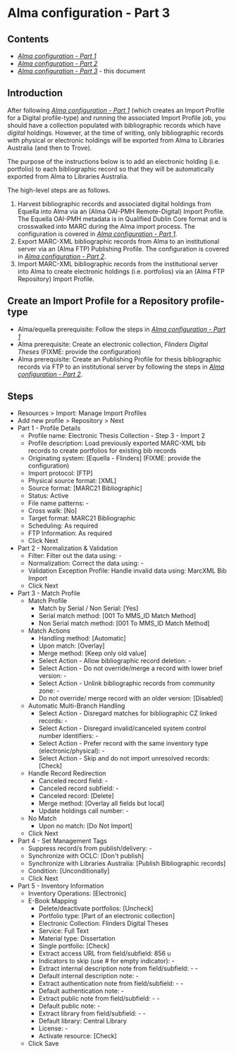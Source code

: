 # Alma configuration - Part 3

## Contents

- *[Alma configuration - Part 1](README_alma1.md)*
- *[Alma configuration - Part 2](README_alma2.md)*
- *[Alma configuration - Part 3](README_alma3.md)* - this document


## Introduction

After following *[Alma configuration - Part 1](README_alma1.md)*
(which creates an
Import Profile for a Digital profile-type) and running the
associated Import Profile job, you should have a collection
populated with bibliographic records which have *digital*
holdings. However, at the time of writing, only bibliographic
records with physical or electronic holdings will be exported
from Alma to Libraries Australia (and then to Trove).

The purpose of the instructions below is to add an electronic
holding (i.e. portfolio) to each bibliographic record so that
they will be automatically exported from Alma to Libraries
Australia.

The high-level steps are as follows.
1. Harvest bibliographic records and associated digital holdings
   from Equella into Alma via an (Alma OAI-PMH Remote-Digital)
   Import Profile.  The Equella OAI-PMH metadata is in Qualified
   Dublin Core format and is crosswalked into MARC during the Alma
   import process. The configuration is covered in
   *[Alma configuration - Part 1](README_alma1.md)*.
2. Export MARC-XML bibliographic records from Alma to an
   institutional server via an (Alma FTP) Publishing Profile.
   The configuration is covered in
   *[Alma configuration - Part 2](README_alma2.md)*.
3. Import MARC-XML bibliographic records from the institutional
   server into Alma to create electronic holdings (i.e. portfolios)
   via an (Alma FTP Repository) Import Profile.


## Create an Import Profile for a Repository profile-type
- Alma/equella prerequisite: Follow the steps in
  *[Alma configuration - Part 1](README_alma1.md)*
- Alma prerequisite: Create an electronic collection,
  *Flinders Digital Theses* (FIXME: provide the configuration)
- Alma prerequisite: Create an Publishing Profile for thesis
  bibliographic records via FTP to an institutional server
  by following the steps in *[Alma configuration - Part 2](README_alma2.md)*.

## Steps
- Resources > Import: Manage Import Profiles
- Add new profile > Repository > Next
- Part 1 - Profile Details
  * Profile name: Electronic Thesis Collection - Step 3 - Import 2
  * Profile description: Load previously exported MARC-XML bib records to create portfolios for existing bib records
  * Originating system: [Equella - Flinders] (FIXME: provide the configuration)
  * Import protocol: [FTP]
  * Physical source format: [XML]
  * Source format: [MARC21 Bibliographic]
  * Status: Active
  * File name patterns: -
  * Cross walk: [No]
  * Target format: MARC21 Bibliographic
  * Scheduling: As required
  * FTP Information: As required
  * Click Next
- Part 2 - Normalization & Validation
  * Filter: Filter out the data using: -
  * Normalization: Correct the data using: -
  * Validation Exception Profile: Handle invalid data using: MarcXML Bib Import
  * Click Next
- Part 3 - Match Profile
  * Match Profile
    + Match by Serial / Non Serial: [Yes]
    + Serial match method: [001 To MMS_ID Match Method]
    + Non Serial match method: [001 To MMS_ID Match Method]
  * Match Actions
    + Handling method: [Automatic]
    + Upon match: [Overlay]
    + Merge method: [Keep only old value]
    + Select Action - Allow bibliographic record deletion: -
    + Select Action - Do not override/merge a record with lower brief version: -
    + Select Action - Unlink bibliographic records from community zone: -
    + Do not override/ merge record with an older version: [Disabled]
  * Automatic Multi-Branch Handling
    + Select Action - Disregard matches for bibliographic CZ linked records: -
    + Select Action - Disregard invalid/canceled system control number identifiers: -
    + Select Action - Prefer record with the same inventory type (electronic/physical): -
    + Select Action - Skip and do not import unresolved records: [Check]
  * Handle Record Redirection
    + Canceled record field: -
    + Canceled record subfield: -
    + Canceled record: [Delete]
    + Merge method: [Overlay all fields but local]
    + Update holdings call number: -
  * No Match
    + Upon no match: [Do Not Import]
  * Click Next
- Part 4 - Set Management Tags
  * Suppress record/s from publish/delivery: -
  * Synchronize with OCLC: [Don't publish]
  * Synchronize with Libraries Australia: [Publish Bibliographic records]
  * Condition: [Unconditionally]
  * Click Next
- Part 5 - Inventory Information
  * Inventory Operations: [Electronic]
  * E-Book Mapping
    + Delete/deactivate portfolios: [Uncheck]
    + Portfolio type: [Part of an electronic collection]
    + Electronic Collection: Flinders Digital Theses
    + Service: Full Text
    + Material type: Dissertation
    + Single portfolio: [Check]
    + Extract access URL from field/subfield: 856 u
    + Indicators to skip (use # for empty indicator): -
    + Extract internal description note from field/subfield: - -
    + Default internal description note: -
    + Extract authentication note from field/subfield: - -
    + Default authentication note: -
    + Extract public note from field/subfield: - -
    + Default public note: -
    + Extract library from field/subfield: - -
    + Default library: Central Library
    + License: -
    + Activate resource: [Check]
  * Click Save


